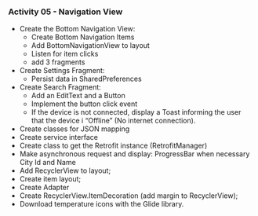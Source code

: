 ### Activity 05 - Navigation View

- Create the Bottom Navigation View:
    - Create Bottom Navigation Items
    - Add BottomNavigationView to layout
    - Listen for item clicks
    - add 3 fragments
- Create Settings Fragment:
    - Persist data in SharedPreferences
- Create Search Fragment:
    - Add an EditText and a Button
    - Implement the button click event
    - If the device is not connected, display a Toast informing the user that the device i “Offline” (No internet connection).
- Create classes for JSON mapping
- Create service interface
- Create class to get the Retrofit instance (RetrofitManager)
- Make asynchronous request and display: ProgressBar when necessary City Id and Name
- Add RecyclerView to layout;
- Create item layout;
- Create Adapter
- Create RecyclerView.ItemDecoration (add margin to RecyclerView);
- Download temperature icons with the Glide library.